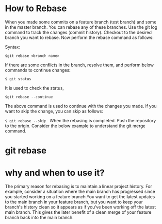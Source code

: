 
# How to Rebase

When you made some commits on a feature branch (test branch) and some in the master branch. You can rebase any of these branches. Use the git log command to track the changes (commit history). Checkout to the desired branch you want to rebase. Now perform the rebase command as follows:

Syntax:

`$git rebase <branch name>`

If there are some conflicts in the branch, resolve them, and perform below commands to continue changes:

`$ git status `

It is used to check the status,

`$git rebase --continue`

The above command is used to continue with the changes you made. If you want to skip the change, you can skip as follows:

`$ git rebase --skip `
When the rebasing is completed. Push the repository to the origin. Consider the below example to understand the git merge command.

# git rebase
# why and when to use it?
The primary reason for rebasing is to maintain a linear project history. For example, consider a situation where the main branch has progressed since you started working on a feature branch.You want to get the latest updates to the main branch in your feature branch, but you want to keep your branch's history clean so it appears as if you've been working off the latest main branch. This gives the later benefit of a clean merge of your feature branch back into the main branch. 

